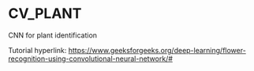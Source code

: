 # CV_PLANT
CNN for plant identification

Tutorial hyperlink: https://www.geeksforgeeks.org/deep-learning/flower-recognition-using-convolutional-neural-network/#